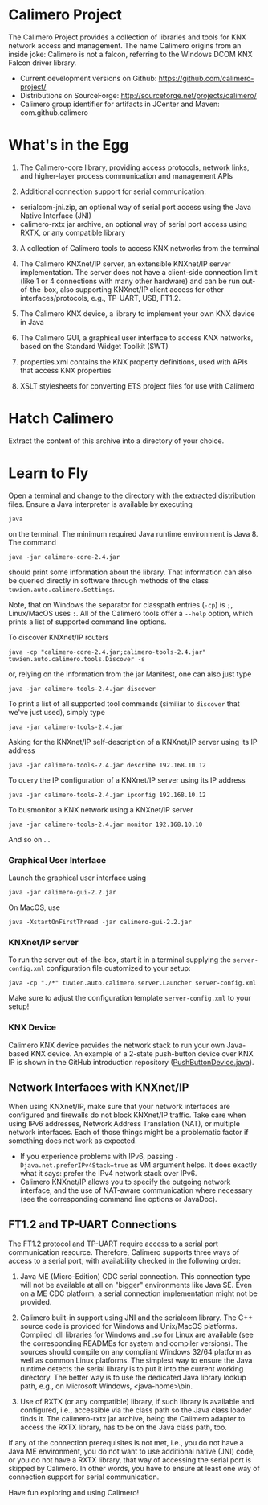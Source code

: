 Calimero Project
================

The Calimero Project provides a collection of libraries and tools for 
KNX network access and management.
The name Calimero origins from an inside joke: Calimero is not a falcon, referring to the Windows DCOM KNX Falcon driver library.

* Current development versions on Github: <https://github.com/calimero-project/>
* Distributions on SourceForge: <http://sourceforge.net/projects/calimero/>
* Calimero group identifier for artifacts in JCenter and Maven: com.github.calimero


What's in the Egg
=================

1) The Calimero-core library, providing access protocols, network links, and higher-layer process communication and management APIs

2) Additional connection support for serial communication:

  * serialcom-jni.zip, an optional way of serial port access using the Java Native Interface (JNI)
  * calimero-rxtx jar archive, an optional way of serial port access using RXTX, or any compatible library

3) A collection of Calimero tools to access KNX networks from the terminal

4) The Calimero KNXnet/IP server, an extensible KNXnet/IP server implementation. The server does not have a client-side connection limit (like 1 or 4 connections with many other hardware) and can be run out-of-the-box, also supporting KNXnet/IP client access for other interfaces/protocols, e.g., TP-UART, USB, FT1.2.

5) The Calimero KNX device, a library to implement your own KNX device in Java

6) The Calimero GUI, a graphical user interface to access KNX networks, based on the Standard Widget Toolkit (SWT)

7) properties.xml contains the KNX property definitions, used with APIs that access KNX properties

8) XSLT stylesheets for converting ETS project files for use with Calimero


Hatch Calimero
==============

Extract the content of this archive into a directory of your choice.


Learn to Fly
============

Open a terminal and change to the directory with the extracted distribution files.
Ensure a Java interpreter is available by executing

	java 

on the terminal. The minimum required Java runtime environment is Java 8. The command

	java -jar calimero-core-2.4.jar

should print some information about the library. That information can also be queried directly in software through methods of the class `tuwien.auto.calimero.Settings`.

Note, that on Windows the separator for classpath entries (`-cp`) is `;`, Linux/MacOS uses `:`.
All of the Calimero tools offer a `--help` option, which prints a list of supported command line options.

To discover KNXnet/IP routers

	java -cp "calimero-core-2.4.jar;calimero-tools-2.4.jar" tuwien.auto.calimero.tools.Discover -s
	
or, relying on the information from the jar Manifest, one can also just type

	java -jar calimero-tools-2.4.jar discover

To print a list of all supported tool commands (similiar to `discover` that we've just used), simply type
	
	java -jar calimero-tools-2.4.jar


Asking for the KNXnet/IP self-description of a KNXnet/IP server using its IP address	

	java -jar calimero-tools-2.4.jar describe 192.168.10.12

To query the IP configuration of a KNXnet/IP server using its IP address

	java -jar calimero-tools-2.4.jar ipconfig 192.168.10.12

To busmonitor a KNX network using a KNXnet/IP server

	java -jar calimero-tools-2.4.jar monitor 192.168.10.10

And so on ...

### Graphical User Interface

Launch the graphical user interface using

	java -jar calimero-gui-2.2.jar

On MacOS, use
	
	java -XstartOnFirstThread -jar calimero-gui-2.2.jar

### KNXnet/IP server

To run the server out-of-the-box, start it in a terminal supplying the `server-config.xml` configuration file customized to your setup:

	java -cp "./*" tuwien.auto.calimero.server.Launcher server-config.xml 

 Make sure to adjust the configuration template `server-config.xml` to your setup!

### KNX Device
Calimero KNX device provides the network stack to run your own Java-based KNX device. An example of a 2-state push-button device over KNX IP is shown in the GitHub introduction repository ([PushButtonDevice.java](https://github.com/calimero-project/introduction/blob/master/src/main/java/PushButtonDevice.java)).

Network Interfaces with KNXnet/IP
---------------------------------
When using KNXnet/IP, make sure that your network interfaces are configured and firewalls do not block KNXnet/IP traffic. 
Take care when using IPv6 addresses, Network Address Translation (NAT), or multiple network interfaces. Each of those things might be a problematic factor if something does not work as expected.

* If you experience problems with IPv6, passing `-Djava.net.preferIPv4Stack=true` as VM argument helps. It does exactly what it says: prefer the IPv4 network stack over IPv6.
* Calimero KNXnet/IP allows you to specify the outgoing network interface, and the use of NAT-aware communication where necessary (see the corresponding command line options or JavaDoc).


FT1.2 and TP-UART Connections
-------------------------
The FT1.2 protocol and TP-UART require access to a serial port communication resource.
Therefore, Calimero supports three ways of access to a serial port, with availability checked in the following order:

1. Java ME (Micro-Edition) CDC serial connection. This connection type will not be available at all on "bigger" environments like Java SE. Even on a ME CDC platform, a serial connection implementation might not be provided.
  
2. Calimero built-in support using JNI and the serialcom library. The C++ source code is provided for Windows and Unix/MacOS platforms. Compiled .dll libraries for Windows and .so for Linux are available (see the corresponding READMEs for system and compiler versions). The sources should compile on any compliant Windows 32/64 platform as well as common Linux platforms. The simplest way to ensure the Java runtime detects the serial library is to put it into the current working directory. The better way is to use the dedicated Java library lookup path, e.g., on Microsoft Windows, \<java-home\>\bin.
  
3. Use of RXTX (or any compatible) library, if such library is available and configured, i.e., accessible via the class path so the Java class loader finds it. The calimero-rxtx jar archive, being the Calimero adapter to access the RXTX library, has to be on the Java class path, too.

If any of the connection prerequisites is not met, i.e., you do not have a Java ME environment, you do not want to use additional native (JNI) code, or you do not have a RXTX library, that way of accessing the serial port is skipped by Calimero. 
In other words, you have to ensure at least one way of connection support for serial communication.



Have fun exploring and using Calimero!
